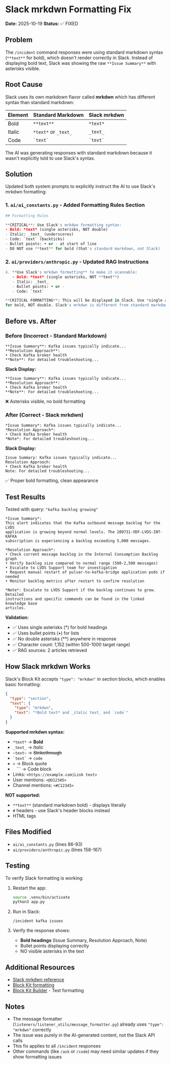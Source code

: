 # Slack mrkdwn Formatting Fix

**Date:** 2025-10-19
**Status:** ✅ FIXED

## Problem

The `/incident` command responses were using standard markdown syntax (`**text**` for bold), which doesn't render correctly in Slack. Instead of displaying bold text, Slack was showing the raw `**Issue Summary**` with asterisks visible.

## Root Cause

Slack uses its own markdown flavor called **mrkdwn** which has different syntax than standard markdown:

| Element | Standard Markdown | Slack mrkdwn |
|---------|------------------|--------------|
| Bold    | `**text**`       | `*text*`     |
| Italic  | `*text*` or `_text_` | `_text_`    |
| Code    | `` `text` ``     | `` `text` `` |

The AI was generating responses with standard markdown because it wasn't explicitly told to use Slack's syntax.

## Solution

Updated both system prompts to explicitly instruct the AI to use Slack's mrkdwn formatting:

### 1. `ai/ai_constants.py` - Added Formatting Rules Section

```python
## Formatting Rules

**CRITICAL**: Use Slack's mrkdwn formatting syntax:
- Bold: *text* (single asterisks, NOT double)
- Italic: _text_ (underscores)
- Code: `text` (backticks)
- Bullet points: • or - at start of line
- DO NOT use **text** for bold (that's standard markdown, not Slack)
```

### 2. `ai/providers/anthropic.py` - Updated RAG Instructions

```python
4. **Use Slack's mrkdwn formatting** to make it scannable:
   - Bold: *text* (single asterisks, NOT **text**)
   - Italic: _text_
   - Bullet points: • or -
   - Code: `text`

**CRITICAL FORMATTING**: This will be displayed in Slack. Use *single asterisks*
for bold, NOT double. Slack's mrkdwn is different from standard markdown.
```

## Before vs. After

### Before (Incorrect - Standard Markdown)
```
**Issue Summary**: Kafka issues typically indicate...
**Resolution Approach**:
• Check Kafka broker health
**Note**: For detailed troubleshooting...
```

**Slack Display:**
```
**Issue Summary**: Kafka issues typically indicate...
**Resolution Approach**:
• Check Kafka broker health
**Note**: For detailed troubleshooting...
```
❌ Asterisks visible, no bold formatting

### After (Correct - Slack mrkdwn)
```
*Issue Summary*: Kafka issues typically indicate...
*Resolution Approach*:
• Check Kafka broker health
*Note*: For detailed troubleshooting...
```

**Slack Display:**
```
Issue Summary: Kafka issues typically indicate...
Resolution Approach:
• Check Kafka broker health
Note: For detailed troubleshooting...
```
✅ Proper bold formatting, clean appearance

## Test Results

Tested with query: `"kafka backlog growing"`

```
*Issue Summary*:
This alert indicates that the Kafka outbound message backlog for the LVDS
application is growing beyond normal levels. The 209731-VDF-LVDS-INT-KAFKA
subscription is experiencing a backlog exceeding 5,000 messages.

*Resolution Approach*:
• Check current message backlog in the Internal Consumption Backlog graph
• Verify backlog size compared to normal range (500-2,500 messages)
• Escalate to LVDS Support team for investigation
• Request manual restart of pulsar-to-kafka-bridge application pods if needed
• Monitor backlog metrics after restart to confirm resolution

*Note*: Escalate to LVDS Support if the backlog continues to grow. Detailed
instructions and specific commands can be found in the linked knowledge base
articles.
```

**Validation:**
- ✅ Uses single asterisks (*) for bold headings
- ✅ Uses bullet points (•) for lists
- ✅ No double asterisks (**) anywhere in response
- ✅ Character count: 1,152 (within 500-1000 target range)
- ✅ RAG sources: 2 articles retrieved

## How Slack mrkdwn Works

Slack's Block Kit accepts `"type": "mrkdwn"` in section blocks, which enables basic formatting:

```json
{
  "type": "section",
  "text": {
    "type": "mrkdwn",
    "text": "*Bold text* and _italic text_ and `code`"
  }
}
```

**Supported mrkdwn syntax:**
- `*text*` → **Bold**
- `_text_` → *Italic*
- `~text~` → ~~Strikethrough~~
- `` `text` `` → `code`
- `>` → Block quote
- ``` ``` ``` → Code block
- Links: `<https://example.com|Link text>`
- User mentions: `<@U12345>`
- Channel mentions: `<#C12345>`

**NOT supported:**
- `**text**` (standard markdown bold) - displays literally
- `#` headers - use Slack's header blocks instead
- HTML tags

## Files Modified

- `ai/ai_constants.py` (lines 86-93)
- `ai/providers/anthropic.py` (lines 158-167)

## Testing

To verify Slack formatting is working:

1. Restart the app:
   ```bash
   source .venv/bin/activate
   python3 app.py
   ```

2. Run in Slack:
   ```
   /incident kafka issues
   ```

3. Verify the response shows:
   - **Bold headings** (Issue Summary, Resolution Approach, Note)
   - Bullet points displaying correctly
   - NO visible asterisks in the text

## Additional Resources

- [Slack mrkdwn reference](https://api.slack.com/reference/surfaces/formatting)
- [Block Kit formatting](https://api.slack.com/reference/block-kit/composition-objects#text)
- [Block Kit Builder](https://app.slack.com/block-kit-builder) - Test formatting

## Notes

- The message formatter (`listeners/listener_utils/message_formatter.py`) already uses `"type": "mrkdwn"` correctly
- The issue was purely in the AI-generated content, not the Slack API calls
- This fix applies to all `/incident` responses
- Other commands (like `/ask` or `/code`) may need similar updates if they show formatting issues
